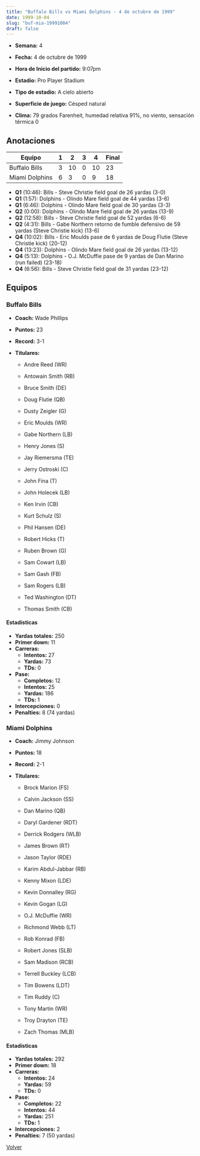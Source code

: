 ```yaml
---
title: "Buffalo Bills vs Miami Dolphins - 4 de octubre de 1999"
date: 1999-10-04
slug: "buf-mia-19991004"
draft: false
---
```


* **Semana:** 4
* **Fecha:** 4 de octubre de 1999

* **Hora de Inicio del partido:** 9:07pm
* **Estadio:** Pro Player Stadium
* **Tipo de estadio:** A cielo abierto
* **Superficie de juego:** Césped natural
* **Clima:** 79 grados Farenheit, humedad relativa 91%, no viento, sensación térmica 0





## Anotaciones
| Equipo | 1 | 2 | 3 | 4 | Final |
|--------|---|---|---|---|-------|
| Buffalo Bills  | 3 | 10 | 0 | 10  | 23 |
| Miami Dolphins  | 6 | 3 | 0 | 9  | 18 |
* **Q1** (10:46): Bills - Steve Christie field goal de 26 yardas (3-0)
* **Q1** (1:57): Dolphins - Olindo Mare field goal de 44 yardas (3-6)
* **Q1** (6:46): Dolphins - Olindo Mare field goal de 30 yardas (3-3)
* **Q2** (0:00): Dolphins - Olindo Mare field goal de 26 yardas (13-9)
* **Q2** (12:58): Bills - Steve Christie field goal de 52 yardas (6-6)
* **Q2** (4:31): Bills - Gabe Northern retorno de fumble defensivo de 59 yardas (Steve Christie kick) (13-6)
* **Q4** (10:02): Bills - Eric Moulds pase de 6 yardas de Doug Flutie (Steve Christie kick) (20-12)
* **Q4** (13:23): Dolphins - Olindo Mare field goal de 26 yardas (13-12)
* **Q4** (5:13): Dolphins - O.J. McDuffie pase de 9 yardas de Dan Marino (run failed) (23-18)
* **Q4** (6:56): Bills - Steve Christie field goal de 31 yardas (23-12)


## Equipos


### Buffalo Bills
* **Coach:** Wade Phillips
* **Puntos:** 23
* **Record:** 3-1
* **Titulares:** 

  * Andre Reed (WR) 

  * Antowain Smith (RB) 

  * Bruce Smith (DE) 

  * Doug Flutie (QB) 

  * Dusty Zeigler (G) 

  * Eric Moulds (WR) 

  * Gabe Northern (LB) 

  * Henry Jones (S) 

  * Jay Riemersma (TE) 

  * Jerry Ostroski (C) 

  * John Fina (T) 

  * John Holecek (LB) 

  * Ken Irvin (CB) 

  * Kurt Schulz (S) 

  * Phil Hansen (DE) 

  * Robert Hicks (T) 

  * Ruben Brown (G) 

  * Sam Cowart (LB) 

  * Sam Gash (FB) 

  * Sam Rogers (LB) 

  * Ted Washington (DT) 

  * Thomas Smith (CB) 

#### Estadísticas
* **Yardas totales:** 250
* **Primer down:** 11
* **Carreras:**
  * **Intentos:** 27
  * **Yardas:** 73
  * **TDs:** 0
* **Pase:**
  * **Completos:** 12
  * **Intentos:** 25
  * **Yardas:** 186
  * **TDs:** 1
* **Intercepciones:** 0
* **Penalties:** 8 (74 yardas)

### Miami Dolphins
* **Coach:** Jimmy Johnson
* **Puntos:** 18
* **Record:** 2-1
* **Titulares:** 

  * Brock Marion (FS) 

  * Calvin Jackson (SS) 

  * Dan Marino (QB) 

  * Daryl Gardener (RDT) 

  * Derrick Rodgers (WLB) 

  * James Brown (RT) 

  * Jason Taylor (RDE) 

  * Karim Abdul-Jabbar (RB) 

  * Kenny Mixon (LDE) 

  * Kevin Donnalley (RG) 

  * Kevin Gogan (LG) 

  * O.J. McDuffie (WR) 

  * Richmond Webb (LT) 

  * Rob Konrad (FB) 

  * Robert Jones (SLB) 

  * Sam Madison (RCB) 

  * Terrell Buckley (LCB) 

  * Tim Bowens (LDT) 

  * Tim Ruddy (C) 

  * Tony Martin (WR) 

  * Troy Drayton (TE) 

  * Zach Thomas (MLB) 

#### Estadísticas
* **Yardas totales:** 292
* **Primer down:** 18
* **Carreras:**
  * **Intentos:** 24
  * **Yardas:** 59
  * **TDs:** 0
* **Pase:**
  * **Completos:** 22
  * **Intentos:** 44
  * **Yardas:** 251
  * **TDs:** 1
* **Intercepciones:** 2
* **Penalties:** 7 (50 yardas)


[Volver](/historia/1999)
